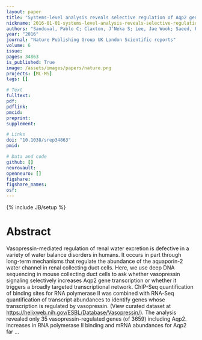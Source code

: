 ```yaml
---
layout: paper
title: "Systems-level analysis reveals selective regulation of Aqp2 gene expression by vasopressin"
nickname: 2016-01-01-systems-level-analysis-reveals-selective-regulation-of-aqp2-gene-expression-by-vasopressin
authors: "Sandoval, Pablo C; Claxton, J’Neka S; Lee, Jae Wook; Saeed, Fahad; Hoffert, Jason D; Knepper, Mark A; "
year: "2016"
journal: "Nature Publishing Group UK London Scientific reports"
volume: 6
issue:
pages: 34863
is_published: True
image: /assets/images/papers/nature.png
projects: [ML-MS]
tags: []

# Text
fulltext:
pdf:
pdflink:
pmcid:
preprint: 
supplement:

# Links
doi: "10.1038/srep34863"
pmid:

# Data and code
github: []
neurovault:
openneuro: []
figshare:
figshare_names:
osf:
---
```

{% include JB/setup %}

# Abstract

Vasopressin-mediated regulation of renal water excretion is defective in a variety of water balance disorders in humans. It occurs in part through long-term mechanisms that regulate the abundance of the aquaporin-2 water channel in renal collecting duct cells. Here, we use deep DNA sequencing in mouse collecting duct cells to ask whether vasopressin signaling selectively increases Aqp2 gene transcription or whether it triggers a broadly targeted transcriptional network. ChIP-Seq quantification of binding sites for RNA polymerase II was combined with RNA-Seq quantification of transcript abundances to identify genes whose transcription is regulated by vasopressin. (View curated dataset at https://helixweb.nih.gov/ESBL/Database/Vasopressin/). The analysis revealed only 35 vasopressin-regulated genes (of 3659) including Aqp2. Increases in RNA polymerase II binding and mRNA abundances for Aqp2 far …
